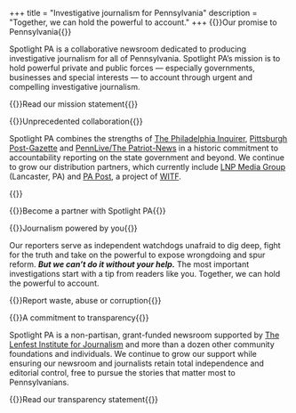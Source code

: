 +++
title = "Investigative journalism for Pennsylvania"
description = "Together, we can hold the powerful to account."
+++
{{<content-header>}}Our promise to Pennsylvania{{</content-header>}}

Spotlight PA is a collaborative newsroom dedicated to producing investigative journalism for all of Pennsylvania. Spotlight PA’s mission is to hold powerful private and public forces — especially governments, businesses and special interests — to account through urgent and compelling investigative journalism.

{{<right-link href="/about/">}}Read our mission statement{{</right-link>}}

{{<content-header>}}Unprecedented collaboration{{</content-header>}}

Spotlight PA combines the strengths of [The Philadelphia Inquirer](https://www.inquirer.com), [Pittsburgh Post-Gazette](https://www.post-gazette.com) and [PennLive/The Patriot-News](https://www.pennlive.com) in a historic commitment to accountability reporting on the state government and beyond. We continue to grow our distribution partners, which currently include [LNP Media Group](https://lnpmediagroup.com) (Lancaster, PA) and [PA Post](http://www.papost.org), a project of [WITF](http://www.witf.org).

{{<funder-logos>}}

{{<right-link href="/about/">}}Become a partner with Spotlight PA{{</right-link>}}

{{<content-header>}}Journalism powered by you{{</content-header>}}

Our reporters serve as independent watchdogs unafraid to dig deep, fight for the truth and take on the powerful to expose wrongdoing and spur reform. **_But we can’t do it without your help._** The most important investigations start with a tip from readers like you. Together, we can hold the powerful to account.

{{<right-link href="/tips/">}}Report waste, abuse or corruption{{</right-link>}}

{{<content-header>}}A commitment to transparency{{</content-header>}}

Spotlight PA is a non-partisan, grant-funded newsroom supported by [The Lenfest Institute for Journalism](https://www.lenfestinstitute.org) and more than a dozen other community foundations and individuals. We continue to grow our support while ensuring our newsroom and journalists retain total independence and editorial control, free to pursue the stories that matter most to Pennsylvanians.

{{<right-link href="/support/">}}Read our transparency statement{{</right-link>}}
